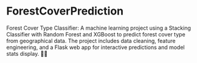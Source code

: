 # ForestCoverPrediction
Forest Cover Type Classifier: A machine learning project using a Stacking Classifier with Random Forest and XGBoost to predict forest cover type from geographical data. The project includes data cleaning, feature engineering, and a Flask web app for interactive predictions and model stats display. 🌲🤖
